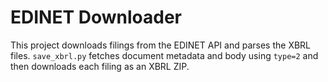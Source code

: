 # EDINET Downloader

This project downloads filings from the EDINET API and parses the XBRL
files.  `save_xbrl.py` fetches document metadata and body using `type=2`
and then downloads each filing as an XBRL ZIP.
